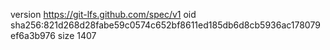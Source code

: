 version https://git-lfs.github.com/spec/v1
oid sha256:821d268d28fabe59c0574c652bf8611ed185db6d8cb5936ac178079ef6a3b976
size 1407
